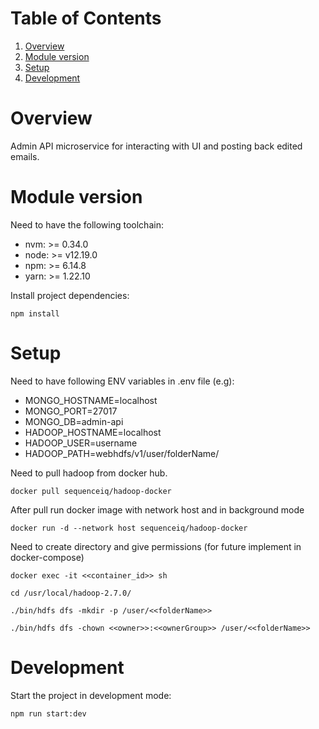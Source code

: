 # Table of Contents
1. [Overview](#overview)
2. [Module version](#moduleversion)
2. [Setup](#setup)
4. [Development](#development)

# Overview

Admin API microservice for interacting with UI and posting back edited emails.

# Module version

Need to have the following toolchain:
- nvm: >= 0.34.0
- node: >= v12.19.0
- npm: >= 6.14.8
- yarn: >= 1.22.10

Install project dependencies:
```shell
npm install
```
# Setup

Need to have following ENV variables in .env file (e.g):
- MONGO_HOSTNAME=localhost
- MONGO_PORT=27017
- MONGO_DB=admin-api
- HADOOP_HOSTNAME=localhost
- HADOOP_USER=username
- HADOOP_PATH=webhdfs/v1/user/folderName/

Need to pull hadoop from docker hub. 
```shell
docker pull sequenceiq/hadoop-docker
```
After pull run docker image with network host and in background mode
```shell
docker run -d --network host sequenceiq/hadoop-docker
```
Need to create directory and give permissions (for future implement in docker-compose)
```shell
docker exec -it <<container_id>> sh
```
```shell
cd /usr/local/hadoop-2.7.0/
```
```shell
./bin/hdfs dfs -mkdir -p /user/<<folderName>>
```
```shell
./bin/hdfs dfs -chown <<owner>>:<<ownerGroup>> /user/<<folderName>>
```

# Development

Start the project in development mode:
```shell
npm run start:dev
```
